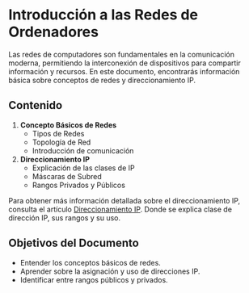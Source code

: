 # Introducción a las Redes de Ordenadores

Las redes de computadores son fundamentales en la comunicación moderna, permitiendo la interconexión de dispositivos para compartir información y recursos. En este documento, encontrarás información básica sobre conceptos de redes y direccionamiento IP.

## Contenido

1. **Concepto Básicos de Redes**
   - Tipos de Redes
   - Topología de Red
   - Introducción de comunicación
2. **Direccionamiento IP**
   - Explicación de las clases de IP
   - Máscaras de Subred
   - Rangos Privados y Públicos

Para obtener más información detallada sobre el direccionamiento IP, consulta el artículo [Direccionamiento IP](direccionamiento_ip.md). Donde se explica clase de dirección IP, sus rangos y su uso.

## Objetivos del Documento

- Entender los conceptos básicos de redes.
- Aprender sobre la asignación y uso de direcciones IP.
- Identificar entre rangos públicos y privados.



